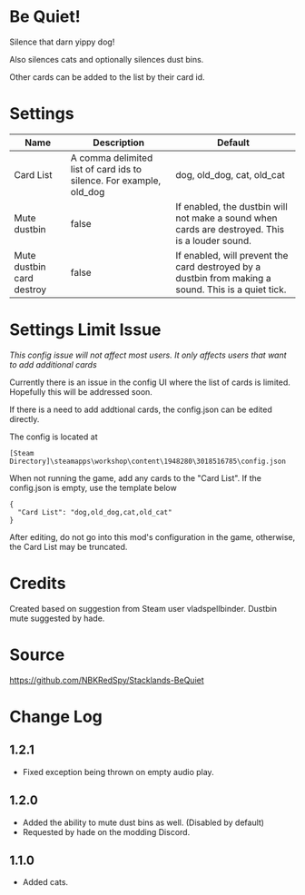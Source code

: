 # Be Quiet!

Silence that darn yippy dog! 

Also silences cats and optionally silences dust bins.

Other cards can be added to the list by their card id.

# Settings

|Name|Description|Default|
|--|--|--|
|Card List|A comma delimited list of card ids to silence.  For example, old_dog|dog, old_dog, cat, old_cat|
|Mute dustbin|false|If enabled, the dustbin will not make a sound when cards are destroyed.  This is a louder sound.|
|Mute dustbin card destroy|false|If enabled, will prevent the card destroyed by a dustbin from making a sound.  This is a quiet tick.|

# Settings Limit Issue

*This config issue will not affect most users.  It only affects users that want to add additional cards*

Currently there is an issue in the config UI where the list of cards is limited.
Hopefully this will be addressed soon.

If there is a need to add addtional cards, the config.json can be edited directly.

The config is located at
```
[Steam Directory]\steamapps\workshop\content\1948280\3018516785\config.json
```

When not running the game, add any cards to the "Card List".  If the config.json is empty, use the template below

```
{
  "Card List": "dog,old_dog,cat,old_cat"
}
```

After editing, do not go into this mod's configuration in the game, otherwise, the Card List may be truncated.

# Credits
Created based on suggestion from Steam user vladspellbinder.
Dustbin mute suggested by hade.

# Source
https://github.com/NBKRedSpy/Stacklands-BeQuiet


# Change Log

## 1.2.1

* Fixed exception being thrown on empty audio play.

## 1.2.0

* Added the ability to mute dust bins as well.  (Disabled by default)
* Requested by hade on the modding Discord.

## 1.1.0

* Added cats.


